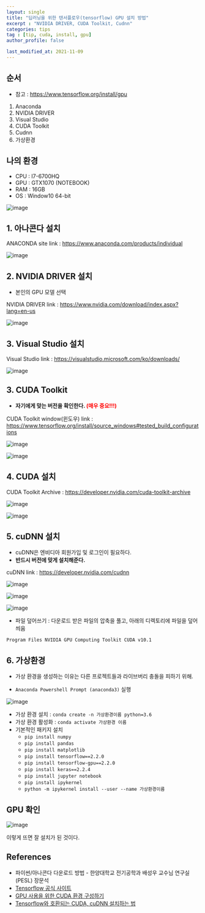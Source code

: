 ```yaml
---
layout: single
title: "딥러닝을 위한 텐서플로우(tensorflow) GPU 설치 방법"
excerpt : "NVIDIA DRIVER, CUDA Toolkit, Cudnn"
categories: tips
tag : [tip, cuda, install, gpu]
author_profile: false

last_modified_at: 2021-11-09
---
```


## 순서

- 참고 : https://www.tensorflow.org/install/gpu

1. Anaconda
2. NVIDIA DRIVER
3. Visual Studio
4. CUDA Toolkit
5. Cudnn
6. 가상환경

## 나의 환경

- CPU : I7-6700HQ
- GPU : GTX1070 (NOTEBOOK)
- RAM : 16GB
- OS : Window10 64-bit

![image](https://user-images.githubusercontent.com/78655692/140860532-9fbbd1ac-e6ac-4f9a-8ea2-8447b1482dbe.png)


## 1. 아나콘다 설치

ANACONDA site link : https://www.anaconda.com/products/individual

![image](https://user-images.githubusercontent.com/78655692/140858868-6c17da63-8224-4123-bf46-28ffcb772f13.png)


## 2. NVIDIA DRIVER 설치

- 본인의 GPU 모델 선택

NVIDIA DRIVER link : https://www.nvidia.com/download/index.aspx?lang=en-us

![image](https://user-images.githubusercontent.com/78655692/140859318-d8d2c16f-8a77-46e8-b365-d44315ada069.png)

## 3. Visual Studio 설치

Visual Studio link : https://visualstudio.microsoft.com/ko/downloads/

![image](https://user-images.githubusercontent.com/78655692/140862114-33c3a7f2-387c-4d07-971a-669f849a14eb.png)


## 3. CUDA Toolkit

- **자기에게 맞는 버전을 확인한다. <span style="color:red">(매우 중요!!!)</span>**

CUDA Toolkit window(윈도우) link : https://www.tensorflow.org/install/source_windows#tested_build_configurations

![image](https://user-images.githubusercontent.com/78655692/140859991-fc7918bc-5fed-428c-8088-873891de0926.png)


![image](https://user-images.githubusercontent.com/78655692/140859931-3bf2d8d0-3335-4fae-91bd-9aa22d5ed956.png)


## 4. CUDA 설치

CUDA Toolkit Archive : https://developer.nvidia.com/cuda-toolkit-archive

![image](https://user-images.githubusercontent.com/78655692/140860284-cba42646-b76c-4078-995f-b36db7644793.png)

![image](https://user-images.githubusercontent.com/78655692/140861225-eb032b2e-a497-4b21-b0bf-47695a7532ef.png)


## 5. cuDNN 설치

- cuDNN은 엔비디아 회원가입 및 로그인이 필요하다.
- **반드시 버전에 맞게 설치해준다.**

cuDNN link : https://developer.nvidia.com/cudnn

![image](https://user-images.githubusercontent.com/78655692/140861718-70b2f48e-e9a6-49f1-a0c9-8471759e481b.png)

![image](https://user-images.githubusercontent.com/78655692/140861827-24bdb28b-d07a-4d2a-9778-1f9e29340072.png)

![image](https://user-images.githubusercontent.com/78655692/140861922-003339e1-0fe1-4a3c-bc23-335bd0f840bd.png)

- 파일 덮어쓰기 : 다운로드 받은 파일의 압축을 풀고, 아래의 디렉토리에 파일을 덮어씌움

`Program Files NVIDIA GPU Computing Toolkit CUDA v10.1`


## 6. 가상환경 

- 가상 환경을 생성하는 이유는 다른 프로젝트들과 라이브버리 충돌을 피하기 위해.

- `Anaconda Powershell Prompt (anaconda3)` 실행

![image](https://user-images.githubusercontent.com/78655692/140862457-a782c74a-b5b1-4602-8a8d-6ebcd38d80bf.png)

- 가상 환경 설치 : `conda create -n 가상환경이름 python=3.6`
- 가상 환경 활성화 : `conda activate 가상환경 이름`
- 기본적인 패키지 설치
  - `pip install numpy`
  - `pip install pandas`
  - `pip install matplotlib`
  - `pip install tensorflow==2.2.0`
  - `pip install tensorflow-gpu==2.2.0`
  - `pip install keras==2.2.4`
  - `pip install jupyter notebook`
  - `pip install ipykernel`
  - `python -m ipykernel install --user --name 가상환경이름`

## GPU 확인

![image](https://user-images.githubusercontent.com/78655692/140863298-572a26a8-41ae-4c89-9143-9bf3fcc87d9c.png)

이렇게 뜨면 잘 설치가 된 것이다.



## References

- 파이썬/아나콘다 다운로드 방법 - 한양대학교 전기공학과 배성우 교수님 연구실(PESL) 장문석  
- [Tensorflow 공식 사이트](https://www.tensorflow.org/install/gpu)
- [GPU 사용을 위한 CUDA 환경 구성하기](https://velog.io/@mactto3487/%EB%94%A5%EB%9F%AC%EB%8B%9D-GPU-%ED%99%98%EA%B2%BD-%EA%B5%AC%EC%84%B1%ED%95%98%EA%B8%B0)
- [Tensorflow와 호환되는 CUDA, cuDNN 설치하는 법](https://coding-groot.tistory.com/87)